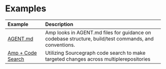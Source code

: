 # Examples

|Example|Description|
|:---|:---|
|[AGENT.md](./AGENT.md/)|Amp looks in AGENT.md files for guidance on codebase structure, build/test commands, and conventions. |
|[Amp + Code Search](examples/amp+codesearch/README.md)|Utilizing Sourcegraph code search to make targeted changes across multiplerepositories|
